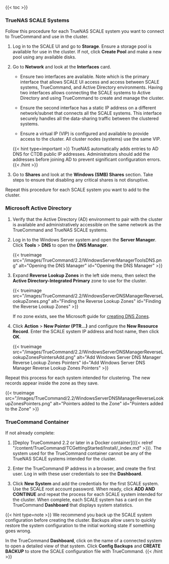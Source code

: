 ---
---
{{< toc >}}

### TrueNAS SCALE Systems

Follow this procedure for each TrueNAS SCALE system you want to connect to TrueCommand and use in the cluster.

1. Log in to the SCALE UI and go to **Storage**. 
   Ensure a storage pool is available for use in the cluster. 
   If not, click **Create Pool** and make a new pool using any available disks.

2. Go to **Network** and look at the **Interfaces** card.

   * Ensure two interfaces are available.
     Note which is the primary interface that allows SCALE UI access and access between SCALE systems, TrueCommand, and Active Directory environments. 
     Having two interfaces allows connecting the SCALE systems to Active Directory and using TrueCommand to create and manage the cluster.

   * Ensure the second interface has a static IP address on a different network/subnet that connects all the SCALE systems. 
     This interface securely handles all the data-sharing traffic between the clustered systems.
   
   * Ensure a virtual IP (VIP) is configured and available to provide access to the cluster. All cluster nodes (systems) use the same VIP.
   
   {{< hint type=important >}}
   TrueNAS automatically adds entries to AD DNS for CTDB public IP addresses. 
   Administrators should add the addresses before joining AD to prevent significant configuration errors. 
   {{< /hint >}}

3. Go to **Shares** and look at the **Windows (SMB) Shares** section. 
   Take steps to ensure that disabling any critical shares is not disruptive.

Repeat this procedure for each SCALE system you want to add to the cluster.

### Microsoft Active Directory

1. Verify that the Active Directory (AD) environment to pair with the cluster is available and administratively accessible on the same network as the TrueCommand and TrueNAS SCALE systems.

2. Log in to the Windows Server system and open the **Server Manager**.
   Click **Tools** > **DNS** to open the **DNS Manager**.

   {{< trueimage src="/images/TrueCommand/2.2/WindowsServerManagerToolsDNS.png" alt="Opening the DNS Manager" id="Opening the DNS Manager" >}}
   
3. Expand **Reverse Lookup Zones** in the left side menu, then select the **Active Directory-Integrated Primary** zone to use for the cluster.

   {{< trueimage src="/images/TrueCommand/2.2/WindowsServerDNSManagerReverseLookupZones.png" alt="Finding the Reverse Lookup Zones" id="Finding the Reverse Lookup Zones" >}}

   If no zone exists, see the Microsoft guide for [creating DNS Zones](https://docs.microsoft.com/en-us/learn/modules/implement-windows-server-dns/3-work-dns-zones-records).
   
4. Click **Action** > **New Pointer (PTR...)** and configure the **New Resource Record**. Enter the SCALE system IP address and host name, then click **OK**.

   {{< trueimage src="/images/TrueCommand/2.2/WindowsServerDNSManagerReverseLookupZonesPointersAdd.png" alt="Add Windows Server DNS Manager Reverse Lookup Zones Pointers" id="Add Windows Server DNS Manager Reverse Lookup Zones Pointers" >}}

Repeat this process for each system intended for clustering.
The new records appear inside the zone as they save.

{{< trueimage src="/images/TrueCommand/2.2/WindowsServerDNSManagerReverseLookupZonesPointers.png" alt="Pointers added to the Zone" id="Pointers added to the Zone" >}}

### TrueCommand Container

If not already complete:

1. [Deploy TrueCommand 2.2 or later in a Docker container]({{< relref "/content/TrueCommand/TCGettingStarted/Install/_index.md" >}}). 
   The system used for the TrueCommand container cannot be any of the TrueNAS SCALE systems intended for the cluster.

2. Enter the TrueCommand IP address in a browser, and create the first user. 
   Log in with these user credentials to see the **Dashboard**.
   
3. Click **New System** and add the credentials for the first SCALE system. 
   Use the SCALE root account password. 
   When ready, click **ADD AND CONTINUE** and repeat the process for each SCALE system intended for the cluster. 
   When complete, each SCALE system has a card on the TrueCommand **Dashboard** that displays system statistics.

{{< hint type=note >}}
We recommend you back up the SCALE system configuration before creating the cluster. 
Backups allow users to quickly restore the system configuration to the initial working state if something goes wrong.

In the TrueCommand **Dashboard**, click on the name of a connected system to open a detailed view of that system. 
Click **Config Backups** and **CREATE BACKUP** to store the SCALE configuration file with TrueCommand. 
{{< /hint >}}


